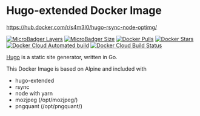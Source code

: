 # Hugo-extended Docker Image

https://hub.docker.com/r/s4m3l0/hugo-rsync-node-optimg/


[![MicroBadger Layers](https://img.shields.io/microbadger/layers/s4m3l0/hugo-rsync-mozjpeg-node.svg)](https://img.shields.io/microbadger/layers/s4m3l0/hugo-rsync-mozjpeg-node)
[![MicroBadger Size](https://img.shields.io/microbadger/image-size/s4m3l0/hugo-rsync-mozjpeg-node.svg)](https://img.shields.io/microbadger/image-size/s4m3l0/hugo-extended-docker)
[![Docker Pulls](https://img.shields.io/docker/pulls/s4m3l0/hugo-rsync-mozjpeg-node.svg)](https://store.docker.com/community/images/s4m3l0/hugo-rsync-mozjpeg-node)
[![Docker Stars](https://img.shields.io/docker/stars/s4m3l0/hugo-rsync-mozjpeg-node.svg)](https://img.shields.io/docker/stars/s4m3l0/hugo-rsync-mozjpeg-node)
[![Docker Cloud Automated build](https://img.shields.io/docker/cloud/automated/s4m3l0/hugo-rsync-mozjpeg-node.svg)](https://img.shields.io/docker/cloud/automated/s4m3l0/hugo-rsync-mozjpeg-node)
[![Docker Cloud Build Status](https://img.shields.io/docker/cloud/build/s4m3l0/hugo-rsync-mozjpeg-node.svg)](https://img.shields.io/docker/cloud/build/s4m3l0/hugo-rsync-mozjpeg-node)

[Hugo](https://gohugo.io/) is a static site generator, written in Go.

This Docker Image is based on Alpine and included with
- hugo-extended
- rsync
- node with yarn
- mozjpeg (/opt/mozjpeg/)
- pngquant (/opt/pngquant/)
